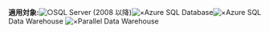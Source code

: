 <Token>**適用対象:**![○](media/yes.png)SQL Server (2008 以降)![×](media/no.png)Azure SQL Database![×](media/no.png)Azure SQL Data Warehouse ![×](media/no.png)Parallel Data Warehouse </Token>

